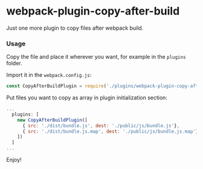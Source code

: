 # webpack-plugin-copy-after-build
Just one more plugin to copy files after webpack build.

### Usage
Copy the file and place it wherever you want, for example in the `plugins` folder.

Import it in the `webpack.config.js`:
```Javascript
const CopyAfterBuildPlugin = require('./plugins/webpack-plugin-copy-after-build');
```
Put files you want to copy as array in plugin initialization section:

```Javascript
...
  plugins: [
    new CopyAfterBuildPlugin([
      { src: './dist/bundle.js', dest: './public/js/bundle.js'},
      { src: './dist/bundle.js.map', dest: './public/js/bundle.js.map'}
    ])
  ]
...  
```
Enjoy!
